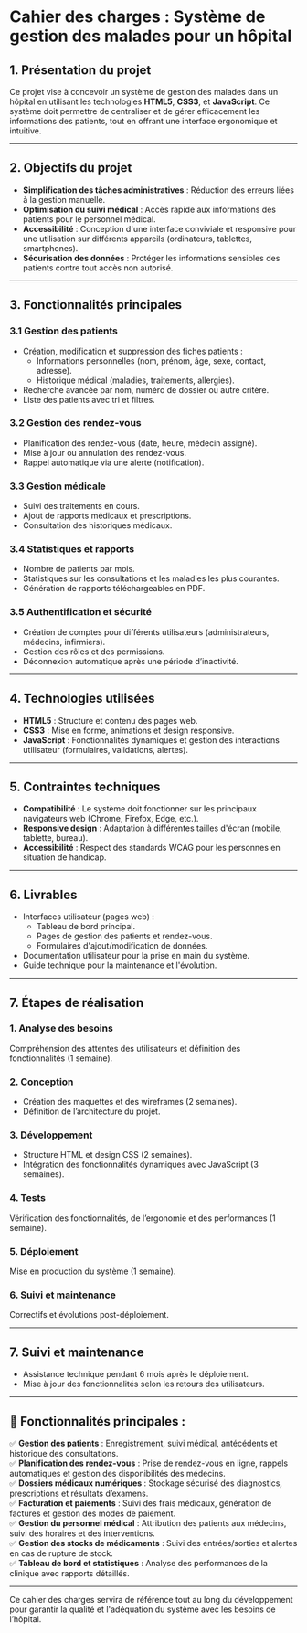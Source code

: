 # Cahier des charges : Système de gestion des malades pour un hôpital

## 1. Présentation du projet
Ce projet vise à concevoir un système de gestion des malades dans un hôpital en utilisant les technologies **HTML5**, **CSS3**, et **JavaScript**. Ce système doit permettre de centraliser et de gérer efficacement les informations des patients, tout en offrant une interface ergonomique et intuitive.

---

## 2. Objectifs du projet
- **Simplification des tâches administratives** : Réduction des erreurs liées à la gestion manuelle.
- **Optimisation du suivi médical** : Accès rapide aux informations des patients pour le personnel médical.
- **Accessibilité** : Conception d'une interface conviviale et responsive pour une utilisation sur différents appareils (ordinateurs, tablettes, smartphones).
- **Sécurisation des données** : Protéger les informations sensibles des patients contre tout accès non autorisé.

---

## 3. Fonctionnalités principales

### 3.1 Gestion des patients
- Création, modification et suppression des fiches patients :
  - Informations personnelles (nom, prénom, âge, sexe, contact, adresse).
  - Historique médical (maladies, traitements, allergies).
- Recherche avancée par nom, numéro de dossier ou autre critère.
- Liste des patients avec tri et filtres.

### 3.2 Gestion des rendez-vous
- Planification des rendez-vous (date, heure, médecin assigné).
- Mise à jour ou annulation des rendez-vous.
- Rappel automatique via une alerte (notification).

### 3.3 Gestion médicale
- Suivi des traitements en cours.
- Ajout de rapports médicaux et prescriptions.
- Consultation des historiques médicaux.

### 3.4 Statistiques et rapports
- Nombre de patients par mois.
- Statistiques sur les consultations et les maladies les plus courantes.
- Génération de rapports téléchargeables en PDF.

### 3.5 Authentification et sécurité
- Création de comptes pour différents utilisateurs (administrateurs, médecins, infirmiers).
- Gestion des rôles et des permissions.
- Déconnexion automatique après une période d’inactivité.

---

## 4. Technologies utilisées
- **HTML5** : Structure et contenu des pages web.
- **CSS3** : Mise en forme, animations et design responsive.
- **JavaScript** : Fonctionnalités dynamiques et gestion des interactions utilisateur (formulaires, validations, alertes).

---

## 5. Contraintes techniques
- **Compatibilité** : Le système doit fonctionner sur les principaux navigateurs web (Chrome, Firefox, Edge, etc.).
- **Responsive design** : Adaptation à différentes tailles d'écran (mobile, tablette, bureau).
- **Accessibilité** : Respect des standards WCAG pour les personnes en situation de handicap.

---

## 6. Livrables
- Interfaces utilisateur (pages web) :
  - Tableau de bord principal.
  - Pages de gestion des patients et rendez-vous.
  - Formulaires d'ajout/modification de données.
- Documentation utilisateur pour la prise en main du système.
- Guide technique pour la maintenance et l'évolution.

---

## 7. Étapes de réalisation

### 1. Analyse des besoins
Compréhension des attentes des utilisateurs et définition des fonctionnalités (1 semaine).

### 2. Conception
- Création des maquettes et des wireframes (2 semaines).
- Définition de l’architecture du projet.

### 3. Développement
- Structure HTML et design CSS (2 semaines).
- Intégration des fonctionnalités dynamiques avec JavaScript (3 semaines).

### 4. Tests
Vérification des fonctionnalités, de l’ergonomie et des performances (1 semaine).

### 5. Déploiement
Mise en production du système (1 semaine).

### 6. Suivi et maintenance
Correctifs et évolutions post-déploiement.

---

## 7. Suivi et maintenance
- Assistance technique pendant 6 mois après le déploiement.
- Mise à jour des fonctionnalités selon les retours des utilisateurs.

---
## **🔹 Fonctionnalités principales :** 

✅ **Gestion des patients** : Enregistrement, suivi médical, antécédents et historique des consultations.  
✅ **Planification des rendez-vous** : Prise de rendez-vous en ligne, rappels automatiques et gestion des disponibilités des médecins.  
✅ **Dossiers médicaux numériques** : Stockage sécurisé des diagnostics, prescriptions et résultats d’examens.  
✅ **Facturation et paiements** : Suivi des frais médicaux, génération de factures et gestion des modes de paiement.  
✅ **Gestion du personnel médical** : Attribution des patients aux médecins, suivi des horaires et des interventions.  
✅ **Gestion des stocks de médicaments** : Suivi des entrées/sorties et alertes en cas de rupture de stock.  
✅ **Tableau de bord et statistiques** : Analyse des performances de la clinique avec rapports détaillés.  

---


Ce cahier des charges servira de référence tout au long du développement pour garantir la qualité et l'adéquation du système avec les besoins de l’hôpital.
